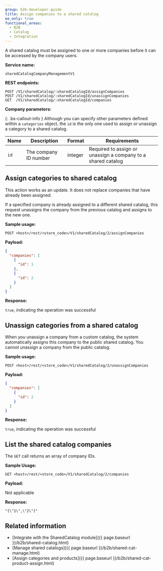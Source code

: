 ```yaml
---
group: b2b-developer-guide
title: Assign companies to a shared catalog
ee_only: true
functional_areas:
  - B2B
  - Catalog
  - Integration
---
```


A shared catalog must be assigned to one or more companies before it can be accessed by the company users.

**Service name:**

`sharedCatalogCompanyManagementV1`

**REST endpoints:**

```terminal
POST /V1/sharedCatalog/:sharedCatalogId/assignCompanies
POST /V1/sharedCatalog/:sharedCatalogId/unassignCompanies
GET  /V1/sharedCatalog/:sharedCatalogId/companies
```

**Company parameters:**

{: .bs-callout-info }
Although you can specify other parameters defined within a `categories` object, the `id` is the only one used to assign or unassign a category to a shared catalog.

Name | Description | Format | Requirements
--- | --- | --- | ---
`id` | The company ID number | integer | Required to assign or unassign a company to a shared catalog

## Assign categories to shared catalog

This action works as an update. It does not replace companies that have already been assigned.

If a specified company is already assigned to a different shared catalog, this request unassigns the company from the previous catalog and assigns to the new one.

**Sample usage:**

`POST <host>/rest/<store_code>/V1/sharedCatalog/2/assignCompanies`

**Payload:**

```json
{
  "companies": [
    {
      "id": 1
    },
    {
      "id": 2
    }
  ]
}
```

**Response:**

`true`, indicating the operation was successful

## Unassign categories from a shared catalog

When you unassign a company from a custom catalog, the system automatically assigns this company to the public shared catalog. You cannot unassign a company from the public catalog.

**Sample usage:**

`POST <host>/rest/<store_code>/V1/sharedCatalog/2/unassignCompanies`

**Payload:**

```json
{
  "companies": [
    {
      "id": 2
    }
  ]
}
```

**Response:**

`true`, indicating the operation was successful

## List the shared catalog companies

The `GET` call returns an array of company IDs.

**Sample Usage:**

`GET <host>/rest/<store_code>/V1/sharedCatalog/2/companies`

**Payload:**

Not applicable

**Response:**

`"[\"1\",\"2\"]"`

## Related information

*  [Integrate with the SharedCatalog module]({{ page.baseurl }}/b2b/shared-catalog.html)
*  [Manage shared catalogs]({{ page.baseurl }}/b2b/shared-cat-manage.html)
*  [Assign categories and products]({{ page.baseurl }}/b2b/shared-cat-product-assign.html)

